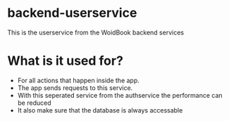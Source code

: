 # backend-userservice
This is the userservice from the WoidBook backend services

# What is it used for?
- For all actions that happen inside the app.
- The app sends requests to this service.
- With this seperated service from the authservice the performance can be reduced
- It also make sure that the database is always accessable
